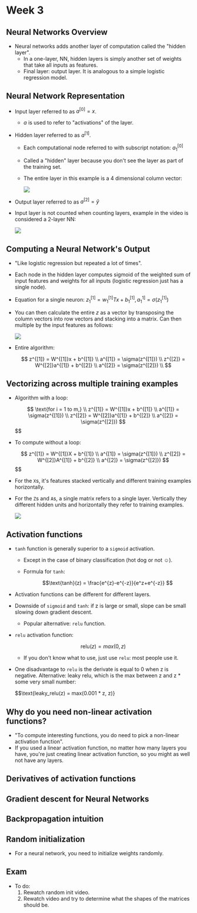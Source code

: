 # Week 3

## Neural Networks Overview

* Neural networks adds another layer of computation called the "hidden layer".
  * In a one-layer, NN, hidden layers is simply another set of weights that take all inputs as features.
  * Final layer: output layer. It is analogous to a simple logistic regression model.

## Neural Network Representation

* Input layer referred to as $a^{[0]} = x$.
  * $a$ is used to refer to "activations" of the layer.

* Hidden layer referred to as $a^{[1]}$.
  * Each computational node referred to with subscript notation: $a_{1}^{[0]}$
  * Called a "hidden" layer because you don't see the layer as part of the training set.
  * The entire layer in this example is a 4 dimensional column vector:

    ![](assets/week-2638186e.png)

* Output layer referred to as $a^{[2]} = \hat{y}$
* Input layer is not counted when counting layers, example in the video is considered a 2-layer NN:

    ![](assets/week-c2e36574.png)

## Computing a Neural Network's Output

* "Like logistic regression but repeated a lot of times".
* Each node in the hidden layer computes sigmoid of the weighted sum of input features and weights for all inputs (logistic regression just has a single node).
* Equation for a single neuron: $z_1^{[1]} = w_1^{[1]}T x + b_1^{[1]}, a_1^{1]} = \sigma({z_1^{[1]}})$
* You can then calculate the entire $z$ as a vector by transposing the column vectors into row vectors and stacking into a matrix. Can then multiple by the input features as follows:

  ![](assets/week-bc0eaea0.png)

* Entire algorithm:

  $$
  z^{[1]} = W^{[1]}x + b^{[1]} \\
  a^{[1]} = \sigma(z^{[1]}) \\
  z^{[2]} = W^{[2]}a^{[1]} + b^{[2]} \\
  a^{[2]} = \sigma(z^{[2]}) \\
  $$

## Vectorizing across multiple training examples


* Algorithm with a loop:

  $$
  \text{for i = 1 to m,} \\
  z^{[1]} = W^{[1]}x + b^{[1]} \\
  a^{[1]} = \sigma(z^{[1]}) \\
  z^{[2]} = W^{[2]}a^{[1]} + b^{[2]} \\
  a^{[2]} = \sigma(z^{[2]}) $$
  $$

* To compute without a loop:

  $$
  z^{[1]} = W^{[1]}X + b^{[1]} \\
  a^{[1]} = \sigma(z^{[1]}) \\
  z^{[2]} = W^{[2]}A^{[1]} + b^{[2]} \\
  a^{[2]} = \sigma(z^{[2]}) $$
  $$

* For the `X`s, it's features stacked vertically and different training examples horizontally.
* For the `Z`s and `A`s, a single matrix refers to a single layer. Vertically they different hidden units and horizontally they refer to training examples.

  ![](assets/week-3f25f74e.png)

## Activation functions

* `tanh` function is generally superior to a `sigmoid` activation.

  * Except in the case of binary classification (hot dog or not ☺).
  * Formula for `tanh`:

    $$\text{tanh}(z) = \frac{e^{z}-e^{-z}}{e^z+e^{-z}} $$

* Activation functions can be different for different layers.

* Downside of `sigmoid` and `tanh`: if z is large or small, slope can be small slowing down gradient descent.

  * Popular alternative: `relu` function.

* `relu` activation function:

  $$\text{relu}(z) = max(0, z) $$

  * If you don't know what to use, just use `relu`: most people use it.

* One disadvantage to `relu` is the derivate is equal to 0 when z is negative. Alternative: leaky relu, which is the max between z and z * some very small number:

  $$\text{leaky_relu(z) = max(0.001 * z, z)}

## Why do you need non-linear activation functions?

* "To compute interesting functions, you do need to pick a non-linear activation function".
* If you used a linear activation function, no matter how many layers you have, you're just creating linear activation function, so you might as well not have any layers.

## Derivatives of activation functions

## Gradient descent for Neural Networks

## Backpropagation intuition

## Random initialization

* For a neural network, you need to initialize weights randomly.

## Exam

* To do:
  1. Rewatch random init video.
  2. Rewatch video and try to determine what the shapes of the matrices should be.
